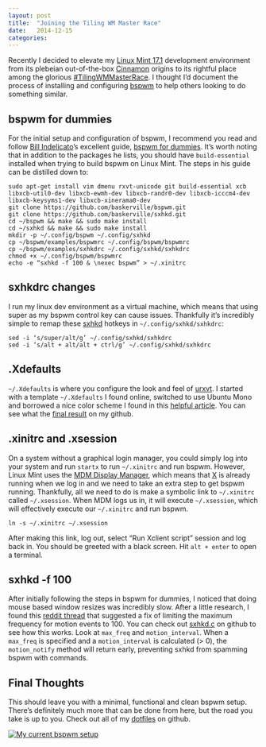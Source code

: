```yaml
---
layout: post
title:  "Joining the Tiling WM Master Race"
date:   2014-12-15
categories:
---
```


Recently I decided to elevate my [Linux Mint 17.1](http://www.linuxmint.com/) development environment from its plebeian out-of-the-box [Cinnamon](http://cinnamon.linuxmint.com/) origins to its rightful place among the glorious [#TilingWMMasterRace](https://twitter.com/#TilingWMMasterRace). I thought I’d document the process of installing and configuring [bspwm](https://github.com/baskerville/bspwm) to help others looking to do something similar.

## bspwm for dummies

For the initial setup and configuration of bspwm, I recommend you read and follow [Bill Indelicato](http://windelicato.com/)’s excellent guide, [bspwm for dummies](https://github.com/windelicato/dotfiles/wiki/bspwm-for-dummies).  It’s worth noting that in addition to the packages he lists, you should have <code class="language-*">build-essential</code> installed when trying to build bspwm on Linux Mint. The steps in his guide can be distilled down to:

<pre><code class="language-bash">sudo apt-get install vim dmenu rxvt-unicode git build-essential xcb libxcb-util0-dev libxcb-ewmh-dev libxcb-randr0-dev libxcb-icccm4-dev libxcb-keysyms1-dev libxcb-xinerama0-dev
git clone https://github.com/baskerville/bspwm.git
git clone https://github.com/baskerville/sxhkd.git
cd ~/bspwm && make && sudo make install
cd ~/sxhkd && make && sudo make install
mkdir -p ~/.config/bspwm ~/.config/sxhkd
cp ~/bspwm/examples/bspwmrc ~/.config/bspwm/bspwmrc
cp ~/bspwm/examples/sxhkdrc ~/.config/sxhkd/sxhkdrc
chmod +x ~/.config/bspwm/bspwmrc
echo -e “sxhkd -f 100 & \nexec bspwm” &gt; ~/.xinitrc
</code></pre>

## sxhkdrc changes

I run my linux dev environment as a virtual machine, which means that using super as my bspwm control key can cause issues. Thankfully it’s incredibly simple to remap these [sxhkd](https://github.com/baskerville/sxhkd) hotkeys in <code class="language-*">~/.config/sxhkd/sxhkdrc</code>:

<pre><code class="language-bash">sed -i ‘s/super/alt/g’ ~/.config/sxhkd/sxhkdrc
sed -i ‘s/alt + alt/alt + ctrl/g’ ~/.config/sxhkd/sxhkdrc
</code></pre>

## .Xdefaults

<code class="language-*">~/.Xdefaults</code> is where you configure the look and feel of [urxvt](http://software.schmorp.de/pkg/rxvt-unicode.html). I started with a template <code class="language-*">~/.Xdefaults</code> I found online, switched to use Ubuntu Mono and borrowed a nice color scheme I found in this [helpful article](http://blog.z3bra.org/2013/10/home-sweet-home.html). You can see what the [final result](https://github.com/pcorey/dotfiles/blob/master/.Xdefaults) on my github.

## .xinitrc and .xsession

On a system without a graphical login manager, you could simply log into your system and run <code class="language-*">startx</code> to run <code class="language-*">~/.xinitrc</code> and run bspwm. However, Linux Mint uses the [MDM Display Manager](https://github.com/linuxmint/mdm), which means that [X](http://www.x.org/wiki/) is already running when we log in and we need to take an extra step to get bspwm running. Thankfully, all we need to do is make a symbolic link to <code class="language-*">~/.xinitrc</code> called <code class="language-*">~/.xsession</code>. When MDM logs us in, it will execute <code class="language-*">~/.xsession</code>, which will effectively execute our <code class="language-*">~/.xinitrc</code> and run bspwm.

<pre><code class="language-bash">ln -s ~/.xinitrc ~/.xsession
</code></pre>

After making this link, log out, select “Run Xclient script” session and log back in. You should be greeted with a black screen. Hit <code class="language-*">alt + enter</code> to open a terminal.

## sxhkd -f 100

After initially following the steps in bspwm for dummies, I noticed that doing mouse based window resizes was incredibly slow. After a little research, I found this [reddit thread](http://www.reddit.com/r/archlinux/comments/1ynykb/bspwm_compton_really_slow_windows/cfmhq73) that suggested a fix of limiting the maximum frequency for motion events to 100. You can check out [sxhkd.c](https://github.com/baskerville/sxhkd/blob/master/sxhkd.c) on github to see how this works. Look at <code class="language-*">max_freq</code> and <code class="language-*">motion_interval</code>. When a <code class="language-*">max_freq</code> is specified and a <code class="language-*">motion_interval</code> is calculated (> 0), the <code class="language-*">motion_notify</code> method will return early, preventing sxhkd from spamming bspwm with commands.

## Final Thoughts

This should leave you with a minimal, functional and clean bspwm setup. There’s definitely much more that can be done from here, but the road you take is up to you. Check out all of my [dotfiles](https://github.com/pcorey/dotfiles) on github.

<a href="http://i.imgur.com/Pqp4abB.png"><img src="http://i.imgur.com/Pqp4abB.png" alt="My current bspwm setup" style="max-width: 100%;"></a>